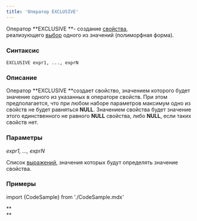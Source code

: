 ```yaml
---
title: 'Оператор EXCLUSIVE'
---
```


Оператор **EXCLUSIVE **- создание [свойства](Свойства.md), реализующего [выбор](Выбор_CASE_IF_MULTI_OVERRIDE_EXCLUSIVE.md#взаимоисключаемость-условий) одного из значений (полиморфная форма).

### Синтаксис

    EXCLUSIVE expr1, ..., exprN

### Описание

Оператор **EXCLUSIVE **создает свойство, значением которого будет значение одного из указанных в операторе свойств. При этом предполагается, что при любом наборе параметров максимум одно из свойств не будет равняться **NULL**. Значением свойства будет значение этого единственного не равного **NULL** свойства, либо **NULL**, если таких свойств нет.

### Параметры

*expr1, ..., exprN*

Список [выражений](Выражения.md), значения которых будут определять значение свойства.

### Примеры


import {CodeSample} from './CodeSample.mdx'

<CodeSample url="https://ru-documentation.lsfusion.org/sample?file=OperatorPropertySample&block=exclusive"/>

**  
**
